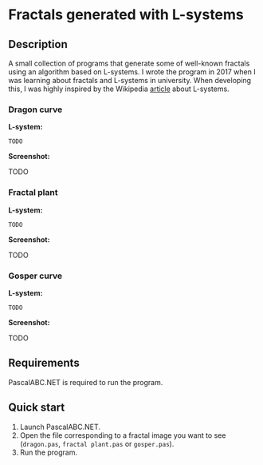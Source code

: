 # Fractals generated with L-systems

## Description
A small collection of programs that generate some of well-known fractals using an algorithm based on L-systems. I wrote the program in 2017 when I was learning about fractals and L-systems in university. When developing this, I was highly inspired by the Wikipedia [article](https://en.wikipedia.org/wiki/L-system) about L-systems.

### Dragon curve
**L-system:**
```
TODO
```
**Screenshot:**

TODO

### Fractal plant
**L-system:**
```
TODO
```
**Screenshot:**

TODO

### Gosper curve
**L-system:**
```
TODO
```
**Screenshot:**

TODO

## Requirements
PascalABC.NET is required to run the program.

## Quick start
1. Launch PascalABC.NET.
2. Open the file corresponding to a fractal image you want to see (`dragon.pas`, `fractal plant.pas` or `gosper.pas`).
3. Run the program.